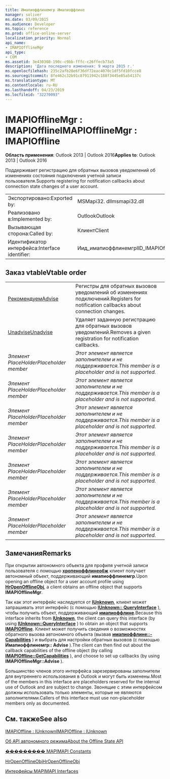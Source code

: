 ```yaml
---
title: Имапиоффлинемгр Имапиоффлине
manager: soliver
ms.date: 03/09/2015
ms.audience: Developer
ms.topic: reference
ms.prod: office-online-server
localization_priority: Normal
api_name:
- IMAPIOfflineMgr
api_type:
- COM
ms.assetid: 3e430308-190c-c9bb-fffc-c26ffecb73a5
description: 'Дата последнего изменения: 9 марта 2015 г.'
ms.openlocfilehash: 235c2afb20e6f36df72eac4070c1df5fd10fcce8
ms.sourcegitcommit: 8fe462c32b91c87911942c188f3445e85a54137c
ms.translationtype: MT
ms.contentlocale: ru-RU
ms.lasthandoff: 04/23/2019
ms.locfileid: "32270093"
---
```

# <a name="imapiofflinemgr--imapioffline"></a><span data-ttu-id="47f70-103">IMAPIOfflineMgr : IMAPIOffline</span><span class="sxs-lookup"><span data-stu-id="47f70-103">IMAPIOfflineMgr : IMAPIOffline</span></span>

  
  
<span data-ttu-id="47f70-104">**Область применения**: Outlook 2013 | Outlook 2016</span><span class="sxs-lookup"><span data-stu-id="47f70-104">**Applies to**: Outlook 2013 | Outlook 2016</span></span> 
  
<span data-ttu-id="47f70-105">Поддерживает регистрацию для обратных вызовов уведомлений об изменениях состояния подключения учетной записи пользователя.</span><span class="sxs-lookup"><span data-stu-id="47f70-105">Supports registering for notification callbacks about connection state changes of a user account.</span></span>
  
|||
|:-----|:-----|
|<span data-ttu-id="47f70-106">Экспортировано:</span><span class="sxs-lookup"><span data-stu-id="47f70-106">Exported by:</span></span>  <br/> |<span data-ttu-id="47f70-107">MSMapi32. dll</span><span class="sxs-lookup"><span data-stu-id="47f70-107">msmapi32.dll</span></span>  <br/> |
|<span data-ttu-id="47f70-108">Реализовано в:</span><span class="sxs-lookup"><span data-stu-id="47f70-108">Implemented by:</span></span>  <br/> |<span data-ttu-id="47f70-109">Outlook</span><span class="sxs-lookup"><span data-stu-id="47f70-109">Outlook</span></span>  <br/> |
|<span data-ttu-id="47f70-110">Вызывающая сторона:</span><span class="sxs-lookup"><span data-stu-id="47f70-110">Called by:</span></span>  <br/> |<span data-ttu-id="47f70-111">Клиент</span><span class="sxs-lookup"><span data-stu-id="47f70-111">Client</span></span>  <br/> |
|<span data-ttu-id="47f70-112">Идентификатор интерфейса:</span><span class="sxs-lookup"><span data-stu-id="47f70-112">Interface identifier:</span></span>  <br/> |<span data-ttu-id="47f70-113">Иид_имапиоффлинемгр</span><span class="sxs-lookup"><span data-stu-id="47f70-113">IID_IMAPIOfflineMgr</span></span>  <br/> |
   
## <a name="vtable-order"></a><span data-ttu-id="47f70-114">Заказ vtable</span><span class="sxs-lookup"><span data-stu-id="47f70-114">Vtable order</span></span>

|||
|:-----|:-----|
|[<span data-ttu-id="47f70-115">Рекомендуем</span><span class="sxs-lookup"><span data-stu-id="47f70-115">Advise</span></span>](imapiofflinemgr-advise.md) <br/> |<span data-ttu-id="47f70-116">Регистры для обратных вызовов уведомлений об изменениях подключений.</span><span class="sxs-lookup"><span data-stu-id="47f70-116">Registers for notification callbacks about connection changes.</span></span>  <br/> |
|[<span data-ttu-id="47f70-117">Unadvise</span><span class="sxs-lookup"><span data-stu-id="47f70-117">Unadvise</span></span>](imapiofflinemgr-unadvise.md) <br/> |<span data-ttu-id="47f70-118">Удаляет заданную регистрацию для обратных вызовов уведомлений.</span><span class="sxs-lookup"><span data-stu-id="47f70-118">Removes a given registration for notification callbacks.</span></span>  <br/> |
| <span data-ttu-id="47f70-119">*Элемент PlaceHolder*</span><span class="sxs-lookup"><span data-stu-id="47f70-119">*Placeholder member*</span></span>  <br/> | <span data-ttu-id="47f70-120">*Этот элемент является заполнителем и не поддерживается.*</span><span class="sxs-lookup"><span data-stu-id="47f70-120">*This member is a placeholder and is not supported.*</span></span>  <br/> |
| <span data-ttu-id="47f70-121">*Элемент PlaceHolder*</span><span class="sxs-lookup"><span data-stu-id="47f70-121">*Placeholder member*</span></span>  <br/> | <span data-ttu-id="47f70-122">*Этот элемент является заполнителем и не поддерживается.*</span><span class="sxs-lookup"><span data-stu-id="47f70-122">*This member is a placeholder and is not supported.*</span></span>  <br/> |
| <span data-ttu-id="47f70-123">*Элемент PlaceHolder*</span><span class="sxs-lookup"><span data-stu-id="47f70-123">*Placeholder member*</span></span>  <br/> | <span data-ttu-id="47f70-124">*Этот элемент является заполнителем и не поддерживается.*</span><span class="sxs-lookup"><span data-stu-id="47f70-124">*This member is a placeholder and is not supported.*</span></span>  <br/> |
| <span data-ttu-id="47f70-125">*Элемент PlaceHolder*</span><span class="sxs-lookup"><span data-stu-id="47f70-125">*Placeholder member*</span></span>  <br/> | <span data-ttu-id="47f70-126">*Этот элемент является заполнителем и не поддерживается.*</span><span class="sxs-lookup"><span data-stu-id="47f70-126">*This member is a placeholder and is not supported.*</span></span>  <br/> |
| <span data-ttu-id="47f70-127">*Элемент PlaceHolder*</span><span class="sxs-lookup"><span data-stu-id="47f70-127">*Placeholder member*</span></span>  <br/> | <span data-ttu-id="47f70-128">*Этот элемент является заполнителем и не поддерживается.*</span><span class="sxs-lookup"><span data-stu-id="47f70-128">*This member is a placeholder and is not supported.*</span></span>  <br/> |
| <span data-ttu-id="47f70-129">*Элемент PlaceHolder*</span><span class="sxs-lookup"><span data-stu-id="47f70-129">*Placeholder member*</span></span>  <br/> | <span data-ttu-id="47f70-130">*Этот элемент является заполнителем и не поддерживается.*</span><span class="sxs-lookup"><span data-stu-id="47f70-130">*This member is a placeholder and is not supported.*</span></span>  <br/> |
| <span data-ttu-id="47f70-131">*Элемент PlaceHolder*</span><span class="sxs-lookup"><span data-stu-id="47f70-131">*Placeholder member*</span></span>  <br/> | <span data-ttu-id="47f70-132">*Этот элемент является заполнителем и не поддерживается.*</span><span class="sxs-lookup"><span data-stu-id="47f70-132">*This member is a placeholder and is not supported.*</span></span>  <br/> |
   
## <a name="remarks"></a><span data-ttu-id="47f70-133">Замечания</span><span class="sxs-lookup"><span data-stu-id="47f70-133">Remarks</span></span>

<span data-ttu-id="47f70-134">При открытии автономного объекта для профиля учетной записи пользователя с помощью **[хропеноффлинеобж](hropenofflineobj.md)** клиент получает автономный объект, поддерживающий **имапиоффлинемгр**.</span><span class="sxs-lookup"><span data-stu-id="47f70-134">Upon opening an offline object for a user account profile using **[HrOpenOfflineObj](hropenofflineobj.md)**, a client obtains an offline object that supports **IMAPIOfflineMgr**.</span></span> 
  
<span data-ttu-id="47f70-135">Так как этот интерфейс наследуется от **[IUnknown](https://msdn.microsoft.com/library/ms680509%28v=VS.85%29.aspx)**, клиент может запрашивать этот интерфейс (с помощью **[IUnknown:: QueryInterface](https://msdn.microsoft.com/library/ms682521%28v=VS.85%29.aspx)** ), чтобы получить объект, поддерживающий **[имапиоффлине](imapiofflineiunknown.md)**.</span><span class="sxs-lookup"><span data-stu-id="47f70-135">Because this interface inherits from **[IUnknown](https://msdn.microsoft.com/library/ms680509%28v=VS.85%29.aspx)**, the client can query this interface (by using **[IUnknown::QueryInterface](https://msdn.microsoft.com/library/ms682521%28v=VS.85%29.aspx)** ) to obtain an object that supports **[IMAPIOffline](imapiofflineiunknown.md)**.</span></span> <span data-ttu-id="47f70-136">Клиент может получить сведения о возможностях обратного вызова автономного объекта (вызвав **[имапиоффлине::-Capabilities](imapioffline-getcapabilities.md)** ) и выбрать для настройки обратных вызовов (с помощью **Имапиоффлинемгр:: Advise** ).</span><span class="sxs-lookup"><span data-stu-id="47f70-136">The client can then find out about the callback capabilities of the offline object (by calling **[IMAPIOffline::GetCapabilities](imapioffline-getcapabilities.md)** ), and choose to set up callbacks (by using **IMAPIOfflineMgr::Advise** ).</span></span> 
  
<span data-ttu-id="47f70-137">Большинство членов этого интерфейса зарезервированы заполнители для внутреннего использования в Outlook и могут быть изменены.</span><span class="sxs-lookup"><span data-stu-id="47f70-137">Most of the members in this interface are placeholders reserved for the internal use of Outlook and are subject to change.</span></span> <span data-ttu-id="47f70-138">Звонящие с этим интерфейсом должны использовать только элементы, которые не являются заполнителями.</span><span class="sxs-lookup"><span data-stu-id="47f70-138">Callers of this interface must use non-placeholder members only as documented.</span></span>
  
## <a name="see-also"></a><span data-ttu-id="47f70-139">См. также</span><span class="sxs-lookup"><span data-stu-id="47f70-139">See also</span></span>



[<span data-ttu-id="47f70-140">IMAPIOffline : IUnknown</span><span class="sxs-lookup"><span data-stu-id="47f70-140">IMAPIOffline : IUnknown</span></span>](imapiofflineiunknown.md)


[<span data-ttu-id="47f70-141">Об API автономного режима</span><span class="sxs-lookup"><span data-stu-id="47f70-141">About the Offline State API</span></span>](about-the-offline-state-api.md)
  
[<span data-ttu-id="47f70-142">��������� MAPI</span><span class="sxs-lookup"><span data-stu-id="47f70-142">MAPI Constants</span></span>](mapi-constants.md)
  
[<span data-ttu-id="47f70-143">HrOpenOfflineObj</span><span class="sxs-lookup"><span data-stu-id="47f70-143">HrOpenOfflineObj</span></span>](hropenofflineobj.md)
  
[<span data-ttu-id="47f70-144">Интерфейсы MAPI</span><span class="sxs-lookup"><span data-stu-id="47f70-144">MAPI Interfaces</span></span>](mapi-interfaces.md)

